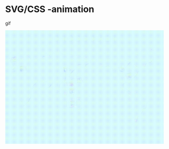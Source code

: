 # SVG/CSS -animation

gif

![](https://github.com/bukke101/SVG-animation/blob/main/screen%20rec.gif)
